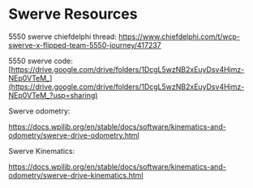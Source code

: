 # Swerve Resources

5550 swerve chiefdelphi thread: https://www.chiefdelphi.com/t/wcp-swerve-x-flipped-team-5550-journey/417237

5550 swerve code: [https://drive.google.com/drive/folders/1DcgL5wzNB2xEuyDsv4Hjmz-NEp0VTeM_](https://drive.google.com/drive/folders/1DcgL5wzNB2xEuyDsv4Hjmz-NEp0VTeM_?usp=sharing)

Swerve odometry: 

https://docs.wpilib.org/en/stable/docs/software/kinematics-and-odometry/swerve-drive-odometry.html

Swerve Kinematics:

https://docs.wpilib.org/en/stable/docs/software/kinematics-and-odometry/swerve-drive-kinematics.html

